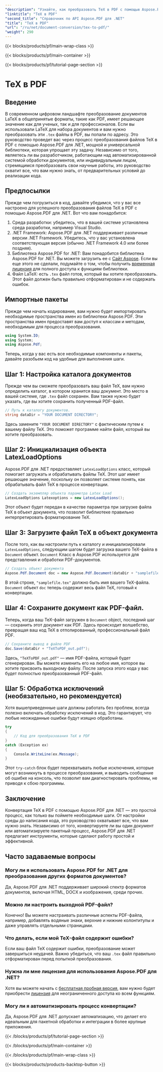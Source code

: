```yaml
---
"description": "Узнайте, как преобразовать TeX в PDF с помощью Aspose.PDF для .NET с помощью этого подробного пошагового руководства. Идеально подходит для разработчиков и профессионалов в области документов."
"linktitle": "TeX в PDF"
"second_title": "Справочник по API Aspose.PDF для .NET"
"title": "TeX в PDF"
"url": "/ru/net/document-conversion/tex-to-pdf/"
"weight": 290
---
```


{{< blocks/products/pf/main-wrap-class >}}

{{< blocks/products/pf/main-container >}}

{{< blocks/products/pf/tutorial-page-section >}}

# TeX в PDF

## Введение

В современном цифровом ландшафте преобразование документов LaTeX в общепринятые форматы, такие как PDF, имеет решающее значение как для ученых, так и для профессионалов. Если вы использовали LaTeX для набора документов и вам нужно преобразовать эти `.tex` файлы в PDF, вы попали по адресу. Это руководство проведет вас через процесс преобразования файлов TeX в PDF с помощью Aspose.PDF для .NET, мощной и универсальной библиотеки, которая упрощает эту задачу. Независимо от того, являетесь ли вы разработчиком, работающим над автоматизированной системой обработки документов, или индивидуальным лицом, стремящимся преобразовать свои научные работы, это руководство охватит все, что вам нужно знать, от предварительных условий до реализации кода.

## Предпосылки

Прежде чем погрузиться в код, давайте убедимся, что у вас все настроено для успешного преобразования файлов TeX в PDF с помощью Aspose.PDF для .NET. Вот что вам понадобится:

1. Среда разработки: убедитесь, что в вашей системе установлена среда разработки, например Visual Studio.
2. .NET Framework: Aspose.PDF для .NET поддерживает различные версии .NET Framework. Убедитесь, что у вас установлена соответствующая версия (обычно .NET Framework 4.0 или более поздняя).
3. Библиотека Aspose.PDF for .NET: Вам понадобится библиотека Aspose.PDF for .NET. Вы можете загрузить ее с [Сайт Aspose](https://releases.aspose.com/pdf/net/). Если вы еще этого не сделали, подумайте о том, чтобы получить [временная лицензия](https://purchase.aspose.com/temporary-license/) для полного доступа к функциям библиотеки.
4. Файл LaTeX: есть `.tex` файл готов, который вы хотите преобразовать. Этот файл должен быть правильно отформатирован и не содержать ошибок.

## Импортные пакеты

Прежде чем начать кодирование, вам нужно будет импортировать необходимые пространства имен из библиотеки Aspose.PDF. Эти пространства имен предоставят вам доступ к классам и методам, необходимым для процесса преобразования.

```csharp
using System.IO;
using System;
using Aspose.Pdf;
```

Теперь, когда у вас есть все необходимые компоненты и пакеты, давайте разобьем код на удобные для выполнения шаги.

## Шаг 1: Настройка каталога документов

Прежде чем вы сможете преобразовать ваш файл TeX, вам нужно определить каталог, в котором хранится ваш документ. Это место в вашей системе, где `.tex` файл сохранен. Вам также нужно будет указать, где вы хотите сохранить полученный PDF-файл.

```csharp
// Путь к каталогу документов.
string dataDir = "YOUR DOCUMENT DIRECTORY";
```

Здесь замените `"YOUR DOCUMENT DIRECTORY"` с фактическим путем к вашему файлу TeX. Это поможет программе найти файл, который вы хотите преобразовать.

## Шаг 2: Инициализация объекта LatexLoadOptions

Aspose.PDF для .NET предоставляет `LatexLoadOptions` класс, который помогает загружать и обрабатывать файлы TeX. Этот шаг имеет решающее значение, поскольку он позволяет системе понять, как обрабатывать файл TeX в процессе конвертации.

```csharp
// Создать экземпляр объекта параметра Latex Load
LatexLoadOptions Latexoptions = new LatexLoadOptions();
```

Этот объект будет передан в качестве параметра при загрузке файла TeX в объект документа, что позволит библиотеке правильно интерпретировать форматирование TeX.

## Шаг 3: Загрузите файл TeX в объект документа

После того, как вы настроили путь к каталогу и инициализировали `LatexLoadOptions`, следующим шагом будет загрузка вашего TeX-файла в `Document` объект. `Document` Класс в Aspose.PDF используется для представления и обработки PDF-документов. 

```csharp
// Создать объект документа
Aspose.Pdf.Document doc = new Aspose.Pdf.Document(dataDir + "samplefile.tex", Latexoptions);
```

В этой строке, `"samplefile.tex"` должно быть имя вашего TeX-файла. `Document` объект `doc` теперь содержит весь файл TeX, готовый к конвертации.

## Шаг 4: Сохраните документ как PDF-файл.

Теперь, когда ваш TeX-файл загружен в `Document` object, последний шаг — сохранить этот документ как PDF. Здесь происходит волшебство, превращая ваш код TeX в отполированный, профессиональный файл PDF.

```csharp
// Сохраните вывод в файле PDF
doc.Save(dataDir + "TeXToPDF_out.pdf");
```

Здесь, `"TeXToPDF_out.pdf"` — имя PDF-файла, который будет сгенерирован. Вы можете изменить его на любое имя, которое вы хотите присвоить выходному файлу. После запуска этого кода у вас будет полностью преобразованный PDF-файл.

## Шаг 5: Обработка исключений (необязательно, но рекомендуется)

Хотя вышеприведенные шаги должны работать без проблем, всегда полезно включать обработку исключений в код. Это гарантирует, что любые неожиданные ошибки будут изящно обработаны.

```csharp
try
{
    // Код для преобразования TeX в PDF
}
catch (Exception ex)
{
    Console.WriteLine(ex.Message);
}
```

Этот `try-catch` блок будет перехватывать любые исключения, которые могут возникнуть в процессе преобразования, и выводить сообщение об ошибке на консоль, что позволит вам диагностировать проблемы, не приводя к сбою программы.

## Заключение

Конвертация TeX в PDF с помощью Aspose.PDF для .NET — это простой процесс, как только вы поймете необходимые шаги. От настройки среды до написания кода, это руководство охватывает все, что вам нужно знать. Независимо от того, конвертируете ли вы один документ или автоматизируете пакетный процесс, Aspose.PDF для .NET предлагает инструменты, которые сделают работу простой и эффективной.

## Часто задаваемые вопросы

### Могу ли я использовать Aspose.PDF for .NET для преобразования других форматов документов?
Да, Aspose.PDF для .NET поддерживает широкий спектр форматов документов, включая HTML, DOCX и изображения, среди прочих.

### Можно ли настроить выходной PDF-файл?
Конечно! Вы можете настраивать различные аспекты PDF-файла, например, добавлять водяные знаки, верхние и нижние колонтитулы и даже управлять отдельными страницами.

### Что делать, если мой TeX-файл содержит ошибки?
Если ваш файл TeX содержит ошибки, преобразование может завершиться неудачей. Важно убедиться, что ваш `.tex` файл правильно отформатирован перед попыткой преобразования.

### Нужна ли мне лицензия для использования Aspose.PDF для .NET?
Хотя вы можете начать с [бесплатная пробная версия](https://releases.aspose.com/), вам нужно будет приобрести [лицензия](https://purchase.aspose.com/buy) для неограниченного доступа ко всем функциям.

### Могу ли я автоматизировать процесс конвертации?
Да, Aspose.PDF для .NET допускает автоматизацию, что делает его идеальным для пакетной обработки и интеграции в более крупные приложения.

{{< /blocks/products/pf/tutorial-page-section >}}

{{< /blocks/products/pf/main-container >}}

{{< /blocks/products/pf/main-wrap-class >}}

{{< blocks/products/products-backtop-button >}}